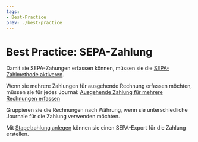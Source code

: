 ```yaml
---
tags:
- Best-Practice
prev: ./best-practice
---
```

# Best Practice: SEPA-Zahlung

Damit sie SEPA-Zahungen erfassen können, müssen sie die [SEPA-Zahlmethode aktiveren](Finanzen%20Zahlungen.md#SEPA-Zahlmethode%20aktiveren).

Wenn sie mehrere Zahlungen für ausgehende Rechnung erfassen möchten, müssen sie für jedes Journal: [Ausgehende Zahlung für mehrere Rechnungen erfassen](Finanzen%20Zahlungen.md#Ausgehende%20Zahlung%20für%20mehrere%20Rechnungen%20erfassen)

Gruppieren sie die Rechnungen nach Währung, wenn sie unterschiedliche Journale für die Zahlung verwenden möchten.

Mit [Stapelzahlung anlegen](Finanzen%20Zahlungen.md#Stapelzahlung%20anlegen) können sie einen SEPA-Export für die Zahlung erstellen.